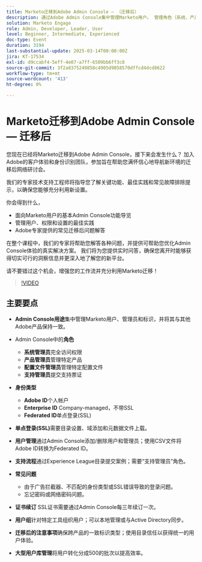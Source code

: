 ```yaml
---
title: Marketo迁移到Adobe Admin Console — （迁移后）
description: 通过Adobe Admin Console集中管理Marketo用户。 管理角色（系统、产品、配置文件、支持管理员）和身份类型(Adobe、Enterprise、Federated ID)。 为单点登录设置SSL，处理用户管理，并每三年续订一次证书。 解决登录问题等常见问题，并使用目录信任实现统一体验。 将大型用户转化分成500的批次。 访问Adobe Experience League页面上的会话录制。
solution: Marketo Engage
role: Admin, Developer, Leader, User
level: Beginner, Intermediate, Experienced
doc-type: Event
duration: 3194
last-substantial-update: 2025-03-14T00:00:00Z
jira: KT-17534
exl-id: d9ccabf4-5eff-4e07-a7ff-6509bb6ff3c8
source-git-commit: 3f2a8375249858c4905d9058570dffcd4dcd8622
workflow-type: tm+mt
source-wordcount: '413'
ht-degree: 0%

---
```


# Marketo迁移到Adobe Admin Console — 迁移后


您现在已经将Marketo迁移到Adobe Admin Console，接下来会发生什么？ 加入Adobe的客户体验和身份识别团队，参加旨在帮助您满怀信心地导航新环境的迁移后网络研讨会。

我们的专家技术支持工程师将指导您了解关键功能、最佳实践和常见故障排除提示，以确保您能够充分利用新设置。

你会得到什么，

* 面向Marketo用户的基本Admin Console功能导览
* 管理用户、权限和设置的最佳实践
* Adobe专家提供的常见迁移后问题解答

在整个课程中，我们的专家将帮助您解答各种问题，并提供可帮助您优化Admin Console体验的真实解决方案。 我们将为您提供实时问答，确保您离开时能够获得切实可行的洞察信息并更深入地了解您的新平台。

请不要错过这个机会，增强您的工作流并充分利用Marketo迁移！

>[!VIDEO](https://video.tv.adobe.com/v/3451635/?learn=on&enablevpops)

## 主要要点

* **Admin Console用途**&#x200B;集中管理Marketo用户、管理员和标识，并将其与其他Adobe产品保持一致。

* Admin Console中的&#x200B;**角色**

   * **系统管理员**&#x200B;完全访问权限
   * **产品管理员**&#x200B;管理特定产品
   * **配置文件管理员**&#x200B;管理特定配置文件
   * **支持管理员**&#x200B;提交支持票证

* **身份类型**

   * **Adobe ID**&#x200B;个人帐户
   * **Enterprise ID** Company-managed，不带SSL
   * **Federated ID**&#x200B;单点登录(SSL)

* **单点登录(SSL)**&#x200B;需要目录设置、域添加和元数据文件上载。

* **用户管理**&#x200B;通过Admin Console添加/删除用户和管理员；使用CSV文件将Adobe ID转换为Federated ID。

* **支持流程**&#x200B;通过Experience League目录提交案例；需要“支持管理员”角色。

* **常见问题**

   * 由于广告拦截器、不匹配的身份类型或SSL错误导致的登录问题。
   * 忘记密码或网络密码问题。

* **证书续订** SSL证书需要通过Admin Console每三年续订一次。

* **用户组**&#x200B;针对特定工具组织用户；可以本地管理或与Active Directory同步。

* **迁移后的注意事项**&#x200B;确保跨产品的一致标识类型；使用目录信任以获得统一的用户体验。

* **大型用户库管理**&#x200B;将用户转化分成500的批次以提高效率。
